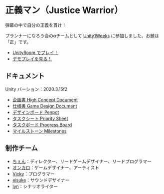 # 正義マン（Justice Warrior）

弾幕の中で自分の正義を貫け！

プランナーになろう会のαチームとして [Unity1Weeks](https://unityroom.com/unity1weeks/54) に参加しました。お題は「正」です。

- [UnityRoom でプレイ！](https://unityroom.com/games/justice-warrior)
- [デモプレイを見る！](https://youtu.be/ZgatfoTvNms)

## ドキュメント

Unity バーション：2020.3.15f2

- [企画書 High Concept Document](https://docs.google.com/document/d/1GkQkNB7F0l6AHgE54wDkYKc_rT6aAaw6ItlGStvglvQ/edit)
- [仕様書 Game Design Document](https://github.com/JiaChen-Zeng/PRNL-Alpha01/wiki)
- [デザインボード Penpot](https://design.penpot.app/#/workspace/6d8b88b0-60de-11ec-826f-e949c75b760d/5103a330-6327-11ec-95ac-c2b142838c8b?page-id=5103a331-6327-11ec-95ac-c2b142838c8b)
- [タスクシート Priority Sheet](https://github.com/users/JiaChen-Zeng/projects/1/views/1)
- [タスクボード Progress Board](https://github.com/users/JiaChen-Zeng/projects/1/views/4)
- [マイルストーン Milestones](https://github.com/JiaChen-Zeng/PRNL-Alpha01/milestones)

## 制作チーム

- [ちぇん](https://github.com/JiaChen-Zeng)：ディレクター、リードゲームデザイナー、リードプログラマー
- [オンカロ](https://github.com/Onka10)：ゲームデザイナー、アーティスト
- [Vicky](https://github.com/juegoavinash)：プログラマー
- [eisuke](https://github.com/eiei114)：サウンドデザイナー
- [lyn](https://github.com/lyn-teambeta)：シナリオライター
